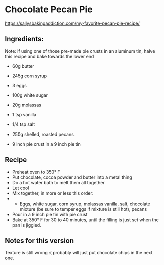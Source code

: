 # Chocolate Pecan Pie
https://sallysbakingaddiction.com/my-favorite-pecan-pie-recipe/

## Ingredients: 

Note: if using one of those pre-made pie crusts in an aluminum tin, halve this recipe and bake towards the lower end

* 60g butter
* 245g corn syrup
* 3 eggs
* 100g white sugar
* 20g molassas
* 1 tsp vanilla
* 1/4 tsp salt
* 250g shelled, roasted pecans

* 9 inch pie crust in a 9 inch pie tin

## Recipe

* Preheat oven to 350&deg; F
* Put chocolate, cocoa powder and butter into a metal thing
* Do a hot water bath to melt them all together
* Let cool
* Mix together, in more or less this order: 
* * Eggs, white sugar, corn syrup, molassas vanilla, salt, chocolate mixture (be sure to temper eggs if mixture is still hot), pecans
* Pour in a 9 inch pie tin with pie crust
* Bake at 350&deg; F for 30 to 40 minutes, until the filling is just set when the pan is jiggled. 

## Notes for this version

Texture is still wrong :( probably will just put chocolate chips in the next one. 